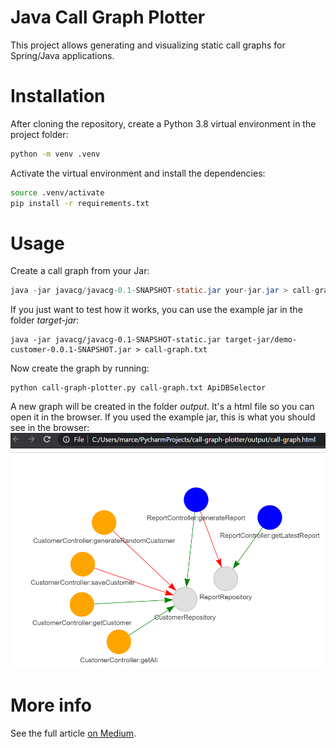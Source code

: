 # Java Call Graph Plotter

This project allows generating and visualizing static call graphs for Spring/Java applications.

# Installation

After cloning the repository, create a Python 3.8 virtual environment in the project folder:
```bash
python -m venv .venv
```
Activate the virtual environment and install the dependencies:
```bash
source .venv/activate
pip install -r requirements.txt
```

# Usage

Create a call graph from your Jar:

```java
java -jar javacg/javacg-0.1-SNAPSHOT-static.jar your-jar.jar > call-graph.txt
```

If you just want to test how it works, you can use the example jar in the folder *target-jar*:
```
java -jar javacg/javacg-0.1-SNAPSHOT-static.jar target-jar/demo-customer-0.0.1-SNAPSHOT.jar > call-graph.txt
```
Now create the graph by running:
```
python call-graph-plotter.py call-graph.txt ApiDBSelector
```
A new graph will be created in the folder *output*. It's a html file so you can open it in the browser.
If you used the example jar, this is what you should see in the browser:
![Graph in the browser](.img/demo-customer-in-the-browser.PNG)

# More info

See the full article [on Medium](https://epsilongem.medium.com/visualize-the-api-db-relations-in-a-java-spring-application-896f26096920).
